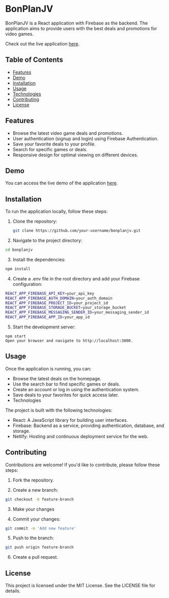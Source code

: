 # BonPlanJV

BonPlanJV is a React application with Firebase as the backend. The application aims to provide users with the best deals and promotions for video games.

Check out the live application [here](https://bonplanjv.netlify.app).

## Table of Contents

- [Features](#features)
- [Demo](#demo)
- [Installation](#installation)
- [Usage](#usage)
- [Technologies](#technologies)
- [Contributing](#contributing)
- [License](#license)

## Features

- Browse the latest video game deals and promotions.
- User authentication (signup and login) using Firebase Authentication.
- Save your favorite deals to your profile.
- Search for specific games or deals.
- Responsive design for optimal viewing on different devices.

## Demo

You can access the live demo of the application [here](https://bonplanjv.netlify.app).

## Installation

To run the application locally, follow these steps:

1. Clone the repository:

   ```bash
   git clone https://github.com/your-username/bonplanjv.git
   ```

2. Navigate to the project directory:

```bash
cd bonplanjv
```

3. Install the dependencies:

```bash
npm install
```

4. Create a .env file in the root directory and add your Firebase configuration:

```bash
REACT_APP_FIREBASE_API_KEY=your_api_key
REACT_APP_FIREBASE_AUTH_DOMAIN=your_auth_domain
REACT_APP_FIREBASE_PROJECT_ID=your_project_id
REACT_APP_FIREBASE_STORAGE_BUCKET=your_storage_bucket
REACT_APP_FIREBASE_MESSAGING_SENDER_ID=your_messaging_sender_id
REACT_APP_FIREBASE_APP_ID=your_app_id
```

5. Start the development server:

```
npm start
Open your browser and navigate to http://localhost:3000.
```

## Usage
Once the application is running, you can:

- Browse the latest deals on the homepage.
- Use the search bar to find specific games or deals.
- Create an account or log in using the authentication system.
- Save deals to your favorites for quick access later.
- Technologies

The project is built with the following technologies:

- React: A JavaScript library for building user interfaces.
- Firebase: Backend as a service, providing authentication, database, and storage.
- Netlify: Hosting and continuous deployment service for the web.

## Contributing

Contributions are welcome! If you'd like to contribute, please follow these steps:

1. Fork the repository.

2. Create a new branch:

```bash
git checkout -b feature-branch
```

3. Make your changes

4. Commit your changes:

```bash
git commit -m 'Add new feature'
```

5. Push to the branch:

```bash
git push origin feature-branch
```

6. Create a pull request.

## License
This project is licensed under the MIT License. See the LICENSE file for details.
